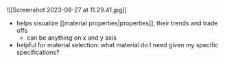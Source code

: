 ![[Screenshot 2023-08-27 at 11.29.41.jpg]]
- helps visualize [[material properties|properties]], their trends and trade offs
	- can be anything on x and y axis
- helpful for material selection: what material do I need given my specific specifications?